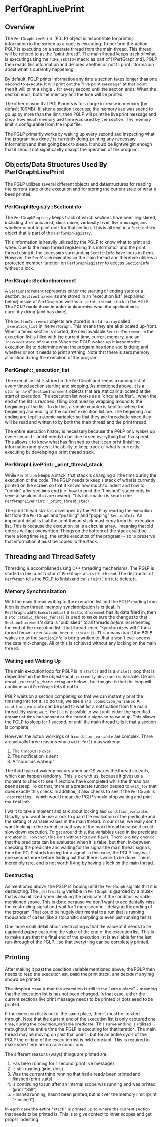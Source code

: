 # PerfGraphLivePrint

## Overview

The `PerfGraphLivePrint` (PGLP) object is responsible for printing information to the screen as a code is executing.  To perform this action PGLP is executing on a separate thread from the main thread.  This thread will be refered to as the "print thread".  The main thread keeps track of what is executing using the `TIME_SECTION` macro as part of [/PerfGraph.md].  PGLP then reads this information and decides whether or not to print information about what is currently happening.

By default, PGLP prints information any time a section takes longer than one second to execute.  It will print out the "live print message" at that point, then it will print a single `.` for every second until the section ends.  When the section ends, both the memory and the time will be printed.

The other reason that PGLP prints is for a large increase in memory (by default 100MB).  If, after a section executes, the memory use was seend to go up by more than the limit, then PGLP will print the live print message and show how much memory and time was used by the section.  The memory limit is configurable from the input file.

The PGLP primarily works by waking up every second and inspecting what the program has done / is currently doing, printing any necessary information and then going back to sleep.  It should be lightweight enough that it should not significantly disrupt the operation of the program.

## Objects/Data Structures Used By PerfGraphLivePrint

The PGLP utilizes several different objects and datastructures for reading the current state of the execution and for storing the current state of what's been printed.

### PerfGraphRegistry::SectionInfo

The `PerfGraphRegistry` keeps track of which sections have been registered, including their unique id, short name, verbosity level, live message, and whether or not to print dots for that section.  This is all kept in a `SectionInfo` object that is part of the `PerfGraphRegistry`.

This information is heavily utilized by the PGLP to know what to print and when.  Due to the main thread registering this information and the print thread using it, the accessors surrounding `SectionInfo` have locks in them.  However, the `PerfGraph` executes on the main thread and therefore utilizes a protected member function on `PerfGraphRegistry` to access `SectionInfo` without a lock.

### PerfGraph::SectionIncrement

A `SectionIncrement` represents either the starting or ending state of a section.  `SectionIncrement`s are stored in an "execution list" (explained below) inside of `PerfGraph` as well as a `_print_thread_stack` in the PGLP.  The PGLP reads those in order to determine what the application is currently doing (and has done).

The `SectionIncrement` objects are stored in a `std::array` called `_execution_list` in the `PerfGraph`.  This means they are all allocated up-front.  When a timed section is started, the next available `SectionIncrement` in the exeuction list is filled with the current time, current memory, and an `IncrementState` of `STARTED`.  When the PGLP wakes up it inspects the execution list to determine what the program has done and is doing and whether or not it needs to print anything.  Note that there is zero memory allocation during the execution of the program.

### PerfGraph::_execution_list

The execution list is stored in the `PerfGraph` and keeps a running list of every timed section starting and stopping.  As mentioned above, it is a `std::array` of `SectionIncrement` objects that are statically allocated at the start of execution.  The execution list works as a "circular buffer"... when the end of the list is reached, filling continues by wrapping around to the beginning of the list.  To do this, a simple counter is kept for where the beginning and ending of the current execution list are.  The beginning and ending are kept in atomic variables so that they are threadsafe since they will be read and written to by both the main thread and the print thread.

The entire execution history is necessary because the PGLP only wakes up every second - and it needs to be able to see everything that transpired.  This allows it to know what has finished so that it can print finishing information and gives it the ability to keep track of what is currently executing by developing a print thread stack.

### PerfGraphLivePrint::_print_thread_stack

While `PerfGraph` keeps a stack, that stack is changing all the time during the execution of the code.  The PGLP needs to keep a stack of what is currently printed on the screen so that it knows how much to indent and how to "unfold" after sections end (i.e. how to print the "finished" statements for several sections that are nested).  This information is kept in the `PerfGraphLivePrint::_print_thread_stack`.

The print thread stack is developed by the PGLP by reading the execution list from the `PerfGraph` and "pushing" and "popping" `SectionInfo`.  An important detail is that the print thread stack must _copy_ from the execution list.  This is because the execution list is a circular array... meaning that old entries will get overwritten.  Things on the bottom of the stack could be there a long time (e.g. the entire execution of the program) - so to preserve that information it must be copied to the stack.

## Threading and Thread Safety

Threading is accomplished using C++ threading mechanisms.  The PGLP is started in the constructor of `PerfGraph` as a `std::thread`.  The destructor of `PerfGraph` tells the PGLP to finish and calls `join()` on it to delete it.

### Memory Synchronization

With the main thread writing to the execution list and the PGLP reading from it on its own thread, memory synchronization is critical.  In `PerfGraph:addToExecutionList` a `SectionIncrement` has its data filled in, then a `std::atomic_thread_fence()` is used to make sure the changes to that `SectionIncrement`'s data is "published" to all threads _before_ incrementing the end of the execution list.  That thread fence "synchronizes with" the a thread fence in `PerfGraphLivePrint::start()`.  This means that if the PGLP wakes up as the `SectionInfo` is being written to, that it won't ever access the data mid-change.  All of this is achieved without any locking on the main thread.

### Waiting and Waking Up

The main execution loop for PGLP is in `start()` and is a `while()` loop that is dependent on the the object-local `_currently_destructing` variable.  Details about `_currently_destructing` are below - but the gist is that the loop will continue until `PerfGraph` tells it not to.

PGLP waits on a section completing so that we can instantly print the finishing info for it.  To do this, we use a `std::condition_variable`.  A `condition_variable` can be used to wait for a notification from the main thread.  By using `wait_for()` it is possible to wait until either the specified amount of time has passed or the thread is signaled to wakeup.  This allows the PGLP to sleep for 1 second, or until the main thread tells it that a section is complete.

However, the actual workings of a `condition_variable` are complex.  There are actually three reasons why a `wait_for()` may wakeup:

1. The timeout is over
2. The notification is sent
3. A "spurious wakeup"

The third type of wakeup occurs when an OS wakes the thread up early, which can happen randomly.  This is ok with us, because it gives us a moment to check to see if sections have completed while the thread has been asleep.  To do that, there is a predicate functor passed to `wait_for` that does exactly this check.  In addition, it also checks to see if the `PerfGraph` is `_destructing`... which would mean the PGLP should stop waiting and print the final info.

I want to take a moment and talk about locking and `condition_variable`.  Usually, you want to use a lock to guard the evaluation of the predicate and the setting of variable values in the main thread.  In our case, we really don't want locking in the execution pathway of the main thread because it could slow down execution.  To get around this, the variables used in the predicate are atomic.  However, this isn't without its own flaws.  There is a tiny chance that the predicate can be evaluated when it is false, but then, in-between checking the predicate and waiting for the signal the main thread signals, then the PGLP starts looking for a signal.  In this case, the PGLP may wait one second more before finding out that there is work to be done.  This is incredibly rare, and is not worth fixing by having a lock on the main thread.

### Destructing

As mentioned above, the PGLP is looping until the `PerfGraph` signals that it is destructing.  The `_destructing` variable in `PerfGraph` is guarded by a mutex that is also utilized when checking the predicate of the condition variable mentioned above.  This is done because we don't want to accidentally miss the destructing signal and wait for 1 more second - delaying the ending of the program.  That could be hugely detrimental to a run that is running thousands of cases (like a stocahstic sampling or even just running tests).

One more small detail about destructing is that the value of it needs to be captured _before_ capturing the value of the end of the execution list.  This is to make sure that the final end of the execution list is available for the last run-through of the PGLP... so that everything can be completely printed.

## Printing

After making it past the condition variable mentioned above, the PGLP then needs to read the execution list, build the print stack, and decide if anythig should be printed.

The simplest case is that the execution is still in the "same place" - meaning that the execution list is has not been changed.  In that case, either the current sections live print message needs to be printed or dots need to be printed.

If the execution list is not in the same place, then it must be iterated through.  Note that the current end of the execution list is only captured one time, during the condition_variable predicate.  This same ending is utilized throughout the entire time the PGLP is executing for that iteration.  The main thread may be moving on past that point - but for an entire cycle of the PGLP the ending of the execution list is held constant.  This is required to make sure there are no race conditions.

The different reasons (ways) things are printed are:

1. Has been running for 1 second (print live message)
2. Is still running (print dots)
3. Was the current thing running that had already been printed and finished (print stats)
4. Is continuing to run after an internal scope was running and was printed (print "Still")
5. Finished running, hasn't been printed, but is over the memory limit (print "Finished")

In each case the entire "stack" is printed up to where the current section that needs to be printed is.  This is to give context to inner scopes and get proper indenting.